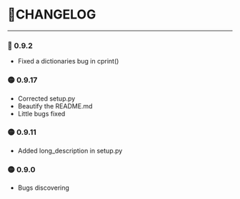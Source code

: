 # 🦜CHANGELOG

---
### 🐛 0.9.2
* Fixed a dictionaries bug in cprint()

### 🟡 0.9.17

* Corrected setup.py
* Beautify the README.md
* Little bugs fixed

### 🟡 0.9.11

* Added long_description in setup.py

### 🟡 0.9.0

* Bugs discovering